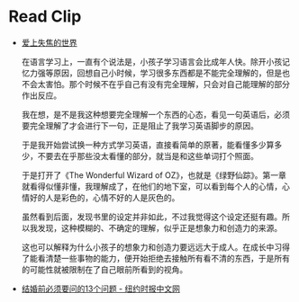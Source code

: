 # Read Clip

- [爱上失焦的世界](https://subnooc.com/posts/to-love-the-blur-world)

  在语言学习上，一直有个说法是，小孩子学习语言会比成年人快。除开小孩记忆力强等原因，回想自己小时候，学习很多东西都是不能完全理解的，但是也不会太害怕。那个时候不在乎自己有没有完全理解，只会对自己能理解的部分作出反应。

  我在想，是不是我这种想要完全理解一个东西的心态，看见一句英语后，必须要完全理解了才会进行下一句，正是阻止了我学习英语脚步的原因。

  于是我开始尝试换一种方式学习英语，直接看简单的原著，能看懂多少算多少，不要去在乎那些没太看懂的部分，就当是和这些单词打个照面。

  于是打开了《The Wonderful Wizard of OZ》，也就是《绿野仙踪》。第一章就看得似懂非懂，我理解成了，在他们的地下室，可以看到每个人的心情，心情好的人是彩色的，心情不好的人是灰色的。

  虽然看到后面，发现书里的设定并非如此，不过我觉得这个设定还挺有趣。所以我发现，这种模糊的、不确定的理解，似乎正是想象力和创造力的来源。

  这也可以解释为什么小孩子的想象力和创造力要远远大于成人。在成长中习得了能看清楚一些事物的能力，便开始拒绝去接触所有看不清的东西，于是所有的可能性就被限制在了自己眼前所看到的视角。

- [结婚前必须要问的13个问题 - 纽约时报中文网](https://cn.nytimes.com/style/20160325/t25marriage/)


